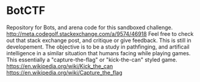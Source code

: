 # BotCTF
Repository for Bots, and arena code for this sandboxed challenge. http://meta.codegolf.stackexchange.com/a/9574/46918
Feel free to check out that stack exchange post, and critique or give feedback. This is still in developement. The objective is to be a study in pathfinging,
and artificail intelligence in a similar situation that humans facing while playing games. This essentially a "capture-the-flag" or "kick-the-can" styled game. 
https://en.wikipedia.org/wiki/Kick_the_can
https://en.wikipedia.org/wiki/Capture_the_flag
